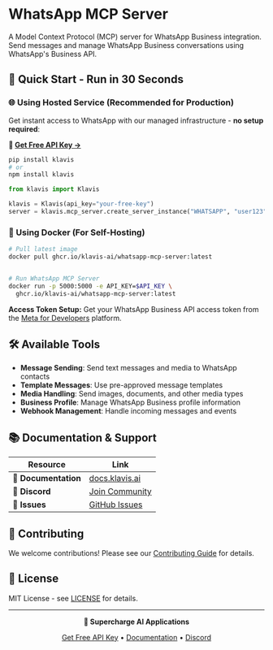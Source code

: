 # WhatsApp MCP Server

A Model Context Protocol (MCP) server for WhatsApp Business integration. Send messages and manage WhatsApp Business conversations using WhatsApp's Business API.

## 🚀 Quick Start - Run in 30 Seconds

### 🌐 Using Hosted Service (Recommended for Production)

Get instant access to WhatsApp with our managed infrastructure - **no setup required**:

**🔗 [Get Free API Key →](https://www.klavis.ai/home/api-keys)**

```bash
pip install klavis
# or
npm install klavis
```

```python
from klavis import Klavis

klavis = Klavis(api_key="your-free-key")
server = klavis.mcp_server.create_server_instance("WHATSAPP", "user123")
```

### 🐳 Using Docker (For Self-Hosting)

```bash
# Pull latest image
docker pull ghcr.io/klavis-ai/whatsapp-mcp-server:latest


# Run WhatsApp MCP Server
docker run -p 5000:5000 -e API_KEY=$API_KEY \
  ghcr.io/klavis-ai/whatsapp-mcp-server:latest
```

**Access Token Setup:** Get your WhatsApp Business API access token from the [Meta for Developers](https://developers.facebook.com/) platform.

## 🛠️ Available Tools

- **Message Sending**: Send text messages and media to WhatsApp contacts
- **Template Messages**: Use pre-approved message templates
- **Media Handling**: Send images, documents, and other media types
- **Business Profile**: Manage WhatsApp Business profile information
- **Webhook Management**: Handle incoming messages and events

## 📚 Documentation & Support

| Resource | Link |
|----------|------|
| **📖 Documentation** | [docs.klavis.ai](https://docs.klavis.ai) |
| **💬 Discord** | [Join Community](https://discord.gg/p7TuTEcssn) |
| **🐛 Issues** | [GitHub Issues](https://github.com/klavis-ai/klavis/issues) |

## 🤝 Contributing

We welcome contributions! Please see our [Contributing Guide](../../CONTRIBUTING.md) for details.

## 📜 License

MIT License - see [LICENSE](../../LICENSE) for details.

---

<div align="center">
  <p><strong>🚀 Supercharge AI Applications </strong></p>
  <p>
    <a href="https://www.klavis.ai">Get Free API Key</a> •
    <a href="https://docs.klavis.ai">Documentation</a> •
    <a href="https://discord.gg/p7TuTEcssn">Discord</a>
  </p>
</div>
